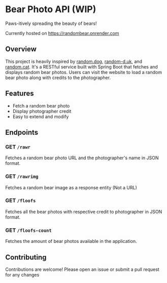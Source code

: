 # Bear Photo API (WIP)
Paws-itively spreading the beauty of bears! 

Currently hosted on https://randombear.onrender.com

## Overview
This project is heavily inspired by [random.dog](https://random.dog), [random-d.uk](https://random-d.uk), and [random.cat](https://random.cat). It's a RESTful service built with Spring Boot that fetches and displays random bear photos. Users can visit the website to load a random bear photo along with credits to the photographer.

## Features
- Fetch a random bear photo
- Display photographer credit
- Easy to extend and modify

## Endpoints
### GET `/rawr`
Fetches a random bear photo URL and the photographer's name in JSON format.

### GET `/rawrimg`
Fetches a random bear image as a response entity (Not a URL)

### GET `/floofs`
Fetches all the bear photos with respective credit to photographer in JSON format.

### GET `/floofs-count`
Fetches the amount of bear photos available in the application.

## Contributing
Contributions are welcome! Please open an issue or submit a pull request for any changes
